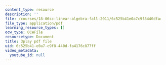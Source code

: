 ```yaml
---
content_type: resource
description: ''
file: /courses/18-06sc-linear-algebra-fall-2011/6c525b41e0a7c9f8440dfa4176c877ff_mVeuZzJdd1w.pdf
file_type: application/pdf
learning_resource_types: []
ocw_type: OCWFile
resourcetype: Document
title: 3play pdf file
uid: 6c525b41-e0a7-c9f8-440d-fa4176c877ff
video_metadata:
  youtube_id: null
---
```


